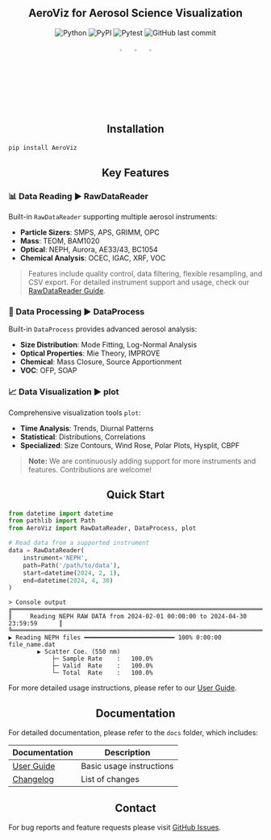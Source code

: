## <div align="center">AeroViz for Aerosol Science Visualization</div>

<div align="center">

![Python](https://img.shields.io/pypi/pyversions/aeroviz?logo=python)
![PyPI](https://img.shields.io/pypi/v/aeroviz?logo=pypi)
![Pytest](https://img.shields.io/github/actions/workflow/status/Alex870521/aeroviz/pytest.yml?logo=pytest&label=pytest)
![GitHub last commit](https://img.shields.io/github/last-commit/Alex870521/aeroviz?logo=github)

</div>

<div align="center">
<a href="https://github.com/Alex870521"><img src="https://cdn.simpleicons.org/github/0A66C2" width="3%" alt="GitHub"></a>
<span style="margin: 0 1%"></span>
<a href="https://www.linkedin.com/in/Alex870521/"><img src="https://cdn.simpleicons.org/linkedin/0A66C2" width="3%" alt="LinkedIn"></a>
<span style="margin: 0 1%"></span>
<a href="https://medium.com/@alex870521"><img src="https://cdn.simpleicons.org/medium/0A66C2" width="3%" alt="Medium"></a></div>

## <div align="center">Installation</div>
```bash
pip install AeroViz
```

## <div align="center">Key Features</div>

### 📊 Data Reading ▶ RawDataReader

Built-in `RawDataReader` supporting multiple aerosol instruments:
- **Particle Sizers**: SMPS, APS, GRIMM, OPC
- **Mass**: TEOM, BAM1020
- **Optical**: NEPH, Aurora, AE33/43, BC1054
- **Chemical Analysis**: OCEC, IGAC, XRF, VOC

> Features include quality control, data filtering, flexible resampling, and CSV export. For detailed instrument support
> and usage, check our [RawDataReader Guide](docs/guide/RawDataReader.md).

### 🔬 Data Processing ▶ DataProcess

Built-in `DataProcess` provides advanced aerosol analysis:
- **Size Distribution**: Mode Fitting, Log-Normal Analysis
- **Optical Properties**: Mie Theory, IMPROVE
- **Chemical**: Mass Closure, Source Apportionment
- **VOC**: OFP, SOAP

### 📈 Data Visualization ▶ plot

Comprehensive visualization tools `plot`:
- **Time Analysis**: Trends, Diurnal Patterns
- **Statistical**: Distributions, Correlations
- **Specialized**: Size Contours, Wind Rose, Polar Plots, Hysplit, CBPF

> **Note:** We are continuously adding support for more instruments and features. Contributions are welcome!

## <div align="center">Quick Start</div>

```python
from datetime import datetime
from pathlib import Path
from AeroViz import RawDataReader, DataProcess, plot

# Read data from a supported instrument
data = RawDataReader(
    instrument='NEPH',
    path=Path('/path/to/data'),
    start=datetime(2024, 2, 1),
    end=datetime(2024, 4, 30)
)
```

```pycon
> Console output
╔════════════════════════════════════════════════════════════════════════════════╗
║     Reading NEPH RAW DATA from 2024-02-01 00:00:00 to 2024-04-30 23:59:59      ║
╚════════════════════════════════════════════════════════════════════════════════╝
▶ Reading NEPH files ━━━━━━━━━━━━━━━━━━━━━━━━━ 100% 0:00:00 file_name.dat
		▶ Scatter Coe. (550 nm)
			├─ Sample Rate    :   100.0%
			├─ Valid  Rate    :   100.0%
			└─ Total  Rate    :   100.0%
```

For more detailed usage instructions, please refer to our [User Guide](docs/guide).


## <div align="center">Documentation</div>
For detailed documentation, please refer to the `docs` folder, which includes:

<div align="center">

| Documentation                  | Description              |
|--------------------------------|--------------------------|
| [User Guide](docs/guide)       | Basic usage instructions |
| [Changelog](docs/CHANGELOG.md) | List of changes          |
</div>

## <div align="center">Contact</div>
For bug reports and feature requests please visit [GitHub Issues](https://github.com/Alex870521/DataPlot/issues).
